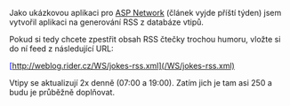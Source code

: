<!-- dcterms:identifier = riderweblog#165 -->
<!-- dcterms:title = RSS vtipy -->
<!-- dcterms:abstract = Humor do vaší RSS čtečky! -->
<!-- np9:categoryId = 1 -->
<!-- x4w:category = Koně -->
<!-- np9:authorId = 1 -->
<!-- np9:authorEmail = michal.valasek@altairis.cz -->
<!-- dcterms:creator = Michal Altair Valášek -->
<!-- dcterms:created = 2004-08-08T22:03:10.983+02:00 -->
<!-- dcterms:date = 2004-08-08T22:03:10.983+02:00 -->

Jako ukázkovou aplikaci pro [ASP Network](http://www.aspnetwork.cz/) (článek vyjde příští týden) jsem vytvořil aplikaci na generování RSS z databáze vtipů.

Pokud si tedy chcete zpestřit obsah RSS čtečky trochou humoru, vložte si do ní feed z následující URL:

<u><font color="#0000ff">[http://weblog.rider.cz/WS/jokes-rss.xml](/WS/jokes-rss.xml)</font></u>

<u><font color="#0000ff"></font></u>Vtipy se aktualizují 2x denně (07:00 a 19:00). Zatím jich je tam asi 250 a budu je průběžně doplňovat.